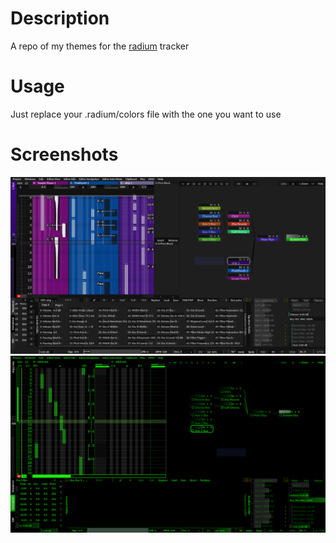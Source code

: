 Description
============

A repo of my themes for the [radium](http://users.notam02.no/~kjetism/radium/) tracker

Usage
=====

Just replace your .radium/colors file with the one you want to use

Screenshots
===========

![](darkrainbow.png)
![](matrix.png)
